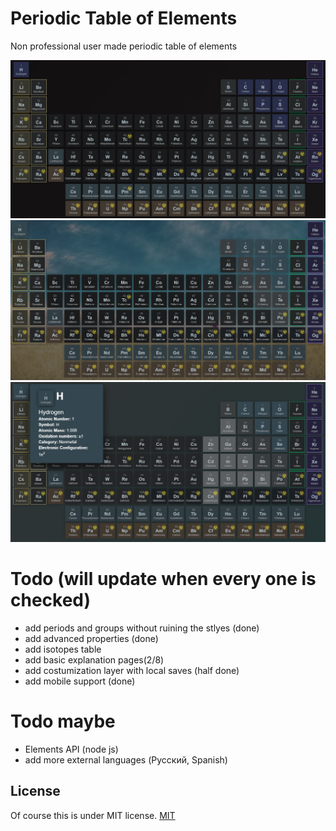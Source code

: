 # Periodic Table of Elements

Non professional user made periodic table of elements

![screenshot](./src/screen1.png)
![screenshot](./src/screen2.png)
![screenshot](./src/screen3.png)

# Todo (will update when every one is checked)
- add periods and groups without ruining the stlyes (done)
- add advanced properties (done)
- add isotopes table
- add basic explanation pages(2/8)
- add costumization layer with local saves (half done)
- add mobile support (done)
# Todo maybe
- Elements API (node js)
- add more external languages (Русский, Spanish) 

## License
Of course this is under MIT license.
[MIT](LICENSE)
